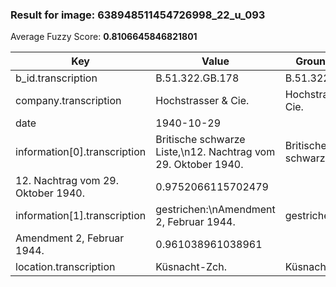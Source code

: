 ### Result for image: 638948511454726998_22_u_093
Average Fuzzy Score: **0.8106645846821801**
<small>

| Key | Value | Ground Truth | Score |
| --- | --- | --- | --- |
| b_id.transcription | B.51.322.GB.178 | B.51.322.GB.178. | 0.967741935483871 |
| company.transcription | Hochstrasser & Cie. | Hochstrasser & Cie. | 1.0 |
| date | 1940-10-29 |  | 0.0 |
| information[0].transcription | Britische schwarze Liste,\n12. Nachtrag vom 29. Oktober 1940. | Britische schwarze Liste,
12. Nachtrag vom 29. Oktober 1940. | 0.9752066115702479 |
| information[1].transcription | gestrichen:\nAmendment 2, Februar 1944. | gestrichen:
Amendment 2, Februar 1944. | 0.961038961038961 |
| location.transcription | Küsnacht-Zch. | Küsnacht-Zch | 0.96 |

</small>

